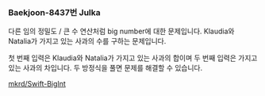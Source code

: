 ###  Baekjoon-8437번 Julka

다른 임의 정밀도 / 큰 수 연산처럼 big number에 대한 문제입니다. Klaudia와 Natalia가 가지고 있는 사과의 수를 구하는 문제입니다.

첫 번째 입력은 Klaudia와 Natalia가 가지고 있는 사과의 합이며 두 번째 입력은 가지고 있는 사과의 차입니다. 두 방정식을 풀면 문제를 해결할 수 있습니다.

[mkrd/Swift-BigInt](https://github.com/mkrd/Swift-BigInt)